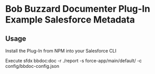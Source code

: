 # Bob Buzzard Documenter Plug-In Example Salesforce Metadata

## Usage

Install the Plug-In from NPM into your Salesforce CLI

Execute sfdx bbdoc:doc -r ./report -s force-app/main/default/ -c config/bbdoc-config.json